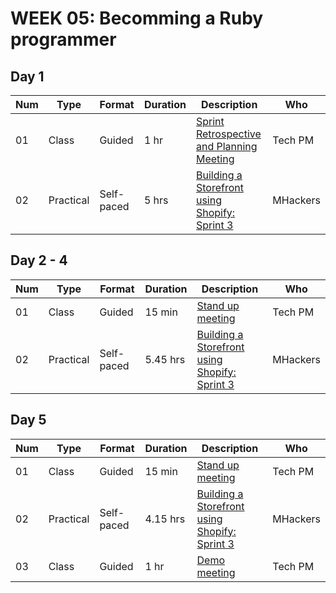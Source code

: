 # WEEK 05: Becomming a Ruby programmer

## Day 1

Num | Type | Format | Duration | Description | Who
-- | -- | -- | -- | -- | --
01 | Class |Guided | 1 hr | [Sprint Retrospective and Planning Meeting](https://github.com/magma-labs/MagmaHackers/blob/master/module-01/week-03/day-01/01-Retrospective%20meeting.md) | Tech PM
02 | Practical | Self-paced| 5 hrs | [Building a Storefront using Shopify: Sprint 3](https://github.com/magma-labs/MagmaHackers/blob/master/module-02/week-02/topics/building.md) | MHackers


## Day 2 - 4

Num | Type | Format | Duration | Description | Who
-- | -- | -- | -- | -- | --
01 | Class | Guided | 15 min | [Stand up meeting](https://github.com/magma-labs/MagmaHackers/blob/master/module-01/week-02/day-02/01-Stand%20up%20meeting.md) | Tech PM
02 | Practical | Self-paced| 5.45 hrs | [Building a Storefront using Shopify: Sprint 3](https://github.com/magma-labs/MagmaHackers/blob/master/module-02/week-02/topics/building.md) | MHackers

## Day 5

Num | Type | Format | Duration | Description | Who
-- | -- | -- | -- | -- | --
01 | Class |Guided | 15 min | [Stand up meeting](https://github.com/magma-labs/MagmaHackers/blob/master/module-01/week-02/day-02/01-Stand%20up%20meeting.md) | Tech PM
02 | Practical | Self-paced| 4.15 hrs | [Building a Storefront using Shopify: Sprint 3](https://github.com/magma-labs/MagmaHackers/blob/master/module-02/week-02/topics/building.md) | MHackers
03 | Class| Guided | 1 hr | [Demo meeting](https://github.com/magma-labs/MagmaHackers/blob/master/topics/meetings/demo.md) | Tech PM
